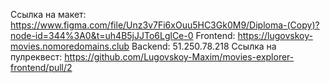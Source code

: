 Ссылка на макет: https://www.figma.com/file/Unz3v7Fi6xOuu5HC3Gk0M9/Diploma-(Copy)?node-id=344%3A0&t=uh4B5jJJTo6LglCe-0
Frontend: https://lugovskoy-movies.nomoredomains.club
Backend: 51.250.78.218
Ссылка на пулреквест: https://github.com/Lugovskoy-Maxim/movies-explorer-frontend/pull/2